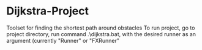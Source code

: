 # Dijkstra-Project
Toolset for finding the shortest path around obstacles
To run project, go to project directory, run command .\dijkstra.bat, with the desired runner as an argument (currently "Runner" or "FXRunner"
